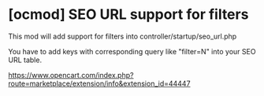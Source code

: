 # [ocmod] SEO URL support for filters

This mod will add support for filters into controller/startup/seo_url.php

You have to add keys with corresponding query like "filter=N" into your SEO URL table.

https://www.opencart.com/index.php?route=marketplace/extension/info&extension_id=44447
